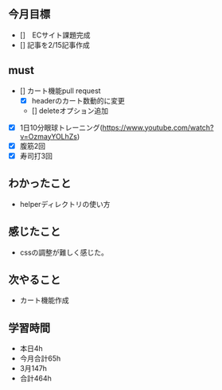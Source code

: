 
## 今月目標
- []　ECサイト課題完成
- [] 記事を2/15記事作成


## must
- [] カート機能pull request
  - [x] headerのカート数動的に変更
  - [] deleteオプション追加
 
- [x] 1日10分眼球トレーニング(https://www.youtube.com/watch?v=OzmayYOLhZs)
- [x] 腹筋2回
- [x] 寿司打3回

## わかったこと
- helperディレクトリの使い方


  
## 感じたこと
- cssの調整が難しく感じた。
  
## 次やること
  - カート機能作成

## 学習時間
  - 本日4h
  - 今月合計65h
  - 3月147h
  - 合計464h
